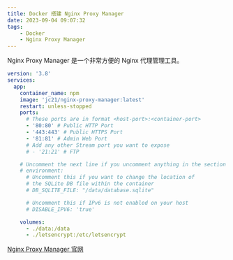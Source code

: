 ```yaml
---
title: Docker 搭建 Nginx Proxy Manager
date: 2023-09-04 09:07:32
tags:
    - Docker
    - Nginx Proxy Manager
---
```


Nginx Proxy Manager 是一个非常方便的 Nginx 代理管理工具。

<!-- more -->

```yml
version: '3.8'
services:
  app:
    container_name: npm
    image: 'jc21/nginx-proxy-manager:latest'
    restart: unless-stopped
    ports:
      # These ports are in format <host-port>:<container-port>
      - '80:80' # Public HTTP Port
      - '443:443' # Public HTTPS Port
      - '81:81' # Admin Web Port
      # Add any other Stream port you want to expose
      # - '21:21' # FTP

    # Uncomment the next line if you uncomment anything in the section
    # environment:
      # Uncomment this if you want to change the location of
      # the SQLite DB file within the container
      # DB_SQLITE_FILE: "/data/database.sqlite"

      # Uncomment this if IPv6 is not enabled on your host
      # DISABLE_IPV6: 'true'

    volumes:
      - ./data:/data
      - ./letsencrypt:/etc/letsencrypt
```

[Nginx Proxy Manager 官网]

[Nginx Proxy Manager 官网]: https://nginxproxymanager.com/
